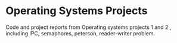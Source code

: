 # Operating Systems Projects
Code and project reports from Operating systems projects 1 and 2 , including IPC, semaphores, peterson, reader-writer problem.
